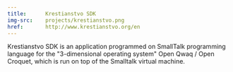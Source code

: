```yaml
---
title:      Krestianstvo SDK
img-src:    projects/krestianstvo.png
href:       http://www.krestianstvo.org/en
---
```

Krestianstvo SDK is an application programmed on SmallTalk programming language for the "3-dimensional operating system" Open Qwaq / Open Croquet, which is run on top of the Smalltalk virtual machine.
